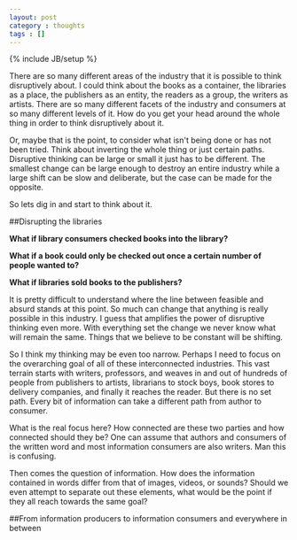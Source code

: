 ```yaml
---
layout: post
category : thoughts
tags : []
---
```

{% include JB/setup %}

There are so many different areas of the industry that it is possible to think disruptively about. I
could think about the books as a container, the libraries as a place, the publishers as an entity,
the readers as a group, the writers as artists. There are so many different facets of the industry
and consumers at so many different levels of it. How do you get your head around the whole thing in
order to think disruptively about it.

Or, maybe that is the point, to consider what isn't being done or has not been tried. Think about
inverting the whole thing or just certain paths. Disruptive thinking can be large or small it just
has to be different. The smallest change can be large enough to destroy an entire industry while a
large shift can be slow and deliberate, but the case can be made for the opposite.

So lets dig in and start to think about it.

##Disrupting the libraries

__What if library consumers checked books into the library?__

__What if a book could only be checked out once a certain number of people wanted to?__

__What if libraries sold books to the publishers?__

It is pretty difficult to understand where the line between feasible and absurd stands at this
point. So much can change that anything is really possible in this industry. I guess that amplifies
the power of disruptive thinking even more. With everything set the change we never know what will
remain the same. Things that we believe to be constant will be shifting.

So I think my thinking may be even too narrow. Perhaps I need to focus on the overarching goal of
all of these interconnected industries. This vast terrain starts with writers, professors, and
weaves in and out of hundreds of people from publishers to artists, librarians to stock boys, book
stores to delivery companies, and finally it reaches the reader. But there is no set path. Every bit
of information can take a different path from author to consumer.

What is the real focus here? How connected are these two parties and how connected should they be?
One can assume that authors and consumers of the written word and most information consumers are
also writers. Man this is confusing.

Then comes the question of information. How does the information contained in words differ from that
of images, videos, or sounds? Should we even attempt to separate out these elements, what would be
the point if they all reach towards the same goal?

##From information producers to information consumers and everywhere in between
















